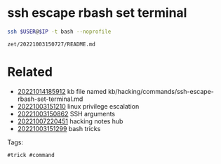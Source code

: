 # ssh escape rbash set terminal
```bash
ssh $USER@$IP -t bash --noprofile
```

` zet/20221003150727/README.md `

# Related

- [20221014185912](/zet/20221014185912/README.md) kb file named kb/hacking/commands/ssh-escape-rbash-set-terminal.md
- [20221003151210](/zet/20221003151210/README.md) linux privilege escalation
- [20221003150862](/zet/20221003150862/README.md) SSH arguments
- [20221007220451](/zet/20221007220451/README.md) hacking notes hub
- [20221003151299](/zet/20221003151299/README.md) bash tricks

Tags:

    #trick #command
